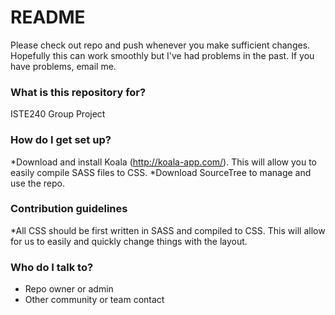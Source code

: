 # README #

Please check out repo and push whenever you make sufficient changes. Hopefully this can work smoothly but I've had problems in the past. If you have problems, email me.

### What is this repository for? ###

ISTE240 Group Project

### How do I get set up? ###

*Download and install Koala (http://koala-app.com/). This will allow you to easily compile SASS files to CSS.
*Download SourceTree to manage and use the repo.

### Contribution guidelines ###

*All CSS should be first written in SASS and compiled to CSS. This will allow for us to easily and quickly change things with the layout.

### Who do I talk to? ###

* Repo owner or admin
* Other community or team contact
